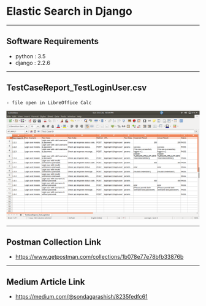 # Elastic Search in Django

---
## Software Requirements
- python : 3.5
- django : 2.2.6


---
## TestCaseReport_TestLoginUser.csv
	- file open in LibreOffice Calc
<kbd><img src="/imgs-readme/screenshot-from-2019-10-20-22-54-00.png" alt="django_default-page_v1-1" title="django_default-page"></img></kbd>


---
## Postman Collection Link
- https://www.getpostman.com/collections/1b078e77e78bfb33876b

---
## Medium Article Link
- https://medium.com/@sondagarashish/8235fedfc61